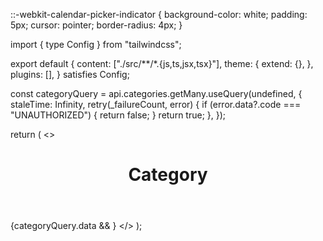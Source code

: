 
::-webkit-calendar-picker-indicator {
    background-color: white;
    padding: 5px;
    cursor: pointer;
    border-radius: 4px;
}

import { type Config } from "tailwindcss";

export default {
  content: ["./src/**/*.{js,ts,jsx,tsx}"],
  theme: {
    extend: {},
  },
  plugins: [],
} satisfies Config;

  const categoryQuery = api.categories.getMany.useQuery(undefined, {
    staleTime: Infinity,
    retry(_failureCount, error) {
      if (error.data?.code === "UNAUTHORIZED") {
        return false;
      }
      return true;
    },
  });

  return (
    <>
      <Head>
        <link rel="manifest" href="/app.webmanifest" />
      </Head>
      <div className="w-screen">
        <header className="mt-2 flex items-center justify-around">
          <h1 className="text-4xl">Category</h1>
        </header>
        {categoryQuery.data && <Table data={categoryQuery.data} />}
      </div>
      <ReactQueryDevtools initialIsOpen={false} />
    </>
  );
